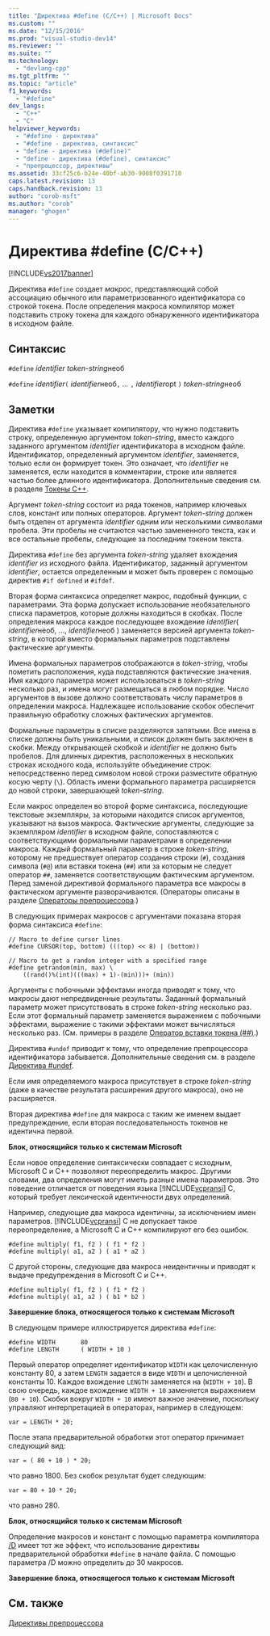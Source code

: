 ```yaml
---
title: "Директива #define (C/C++) | Microsoft Docs"
ms.custom: ""
ms.date: "12/15/2016"
ms.prod: "visual-studio-dev14"
ms.reviewer: ""
ms.suite: ""
ms.technology: 
  - "devlang-cpp"
ms.tgt_pltfrm: ""
ms.topic: "article"
f1_keywords: 
  - "#define"
dev_langs: 
  - "C++"
  - "C"
helpviewer_keywords: 
  - "#define - директива"
  - "#define - директива, синтаксис"
  - "define - директива (#define)"
  - "define - директива (#define), синтаксис"
  - "препроцессор, директивы"
ms.assetid: 33cf25c6-b24e-40bf-ab30-9008f0391710
caps.latest.revision: 13
caps.handback.revision: 13
author: "corob-msft"
ms.author: "corob"
manager: "ghogen"
---
```

# Директива #define (C/C++)
[!INCLUDE[vs2017banner](../assembler/inline/includes/vs2017banner.md)]

Директива `#define` создает *макрос*, представляющий собой ассоциацию обычного или параметризованного идентификатора со строкой токена.  После определения макроса компилятор может подставить строку токена для каждого обнаруженного идентификатора в исходном файле.  
  
## Синтаксис  
 `#define` *identifier* *token\-string*необ  
  
 `#define` *identifier*`(` *identifier*необ`,` *...* `,` *identifier*opt `)` *token\-string*необ  
  
## Заметки  
 Директива `#define` указывает компилятору, что нужно подставить строку, определенную аргументом *token\-string*, вместо каждого заданного аргументом *identifier* идентификатора в исходном файле.  Идентификатор, определенный аргументом *identifier*, заменяется, только если он формирует токен.  Это означает, что *identifier* не заменяется, если находится в комментарии, строке или является частью более длинного идентификатора.  Дополнительные сведения см. в разделе [Токены C\+\+](../cpp/tokens-cpp.md).  
  
 Аргумент *token\-string* состоит из ряда токенов, например ключевых слов, констант или полных операторов.  Аргумент *token\-string* должен быть отделен от аргумента *identifier* одним или несколькими символами пробела.  Эти пробелы не считаются частью замененного текста, как и все остальные пробелы, следующие за последним токеном текста.  
  
 Директива `#define` без аргумента *token\-string* удаляет вхождения *identifier* из исходного файла.  Идентификатор, заданный аргументом *identifier*, остается определенным и может быть проверен с помощью директив `#if defined` и `#ifdef`.  
  
 Вторая форма синтаксиса определяет макрос, подобный функции, с параметрами.  Эта форма допускает использование необязательного списка параметров, которые должны находиться в скобках.  После определения макроса каждое последующее вхождение *identifier*\( *identifier*необ, ..., *identifier*необ \) заменяется версией аргумента *token\-string*, в которой вместо формальных параметров подставлены фактические аргументы.  
  
 Имена формальных параметров отображаются в *token\-string*, чтобы пометить расположения, куда подставляются фактические значения.  Имя каждого параметра может использоваться в *token\-string* несколько раз, и имена могут размещаться в любом порядке.  Число аргументов в вызове должно соответствовать числу параметров в определении макроса.  Надлежащее использование скобок обеспечит правильную обработку сложных фактических аргументов.  
  
 Формальные параметры в списке разделяются запятыми.  Все имена в списке должны быть уникальными, и список должен быть заключен в скобки.  Между открывающей скобкой и *identifier* не должно быть пробелов.  Для длинных директив, расположенных в нескольких строках исходного кода, используйте объединение строк: непосредственно перед символом новой строки разместите обратную косую черту \(`\`\).  Область имени формального параметра расширяется до новой строки, завершающей *token\-string*.  
  
 Если макрос определен во второй форме синтаксиса, последующие текстовые экземпляры, за которыми находится список аргументов, указывают на вызов макроса.  Фактические аргументы, следующие за экземпляром *identifier* в исходном файле, сопоставляются с соответствующими формальными параметрами в определении макроса.  Каждый формальный параметр в строке *token\-string*, которому не предшествует оператор создания строки \(`#`\), создания символа \(`#@`\) или вставки токена \(`##`\) или за которым не следует оператор `##`, заменяется соответствующим фактическим аргументом.  Перед заменой директивой формального параметра все макросы в фактическом аргументе разворачиваются. \(Операторы описаны в разделе [Операторы препроцессора](../preprocessor/preprocessor-operators.md).\)  
  
 В следующих примерах макросов с аргументами показана вторая форма синтаксиса `#define`:  
  
```  
// Macro to define cursor lines   
#define CURSOR(top, bottom) (((top) << 8) | (bottom))  
  
// Macro to get a random integer with a specified range   
#define getrandom(min, max) \  
    ((rand()%(int)(((max) + 1)-(min)))+ (min))  
```  
  
 Аргументы с побочными эффектами иногда приводят к тому, что макросы дают непредвиденные результаты.  Заданный формальный параметр может присутствовать в строке *token\-string* несколько раз.  Если этот формальный параметр заменяется выражением с побочными эффектами, выражение с такими эффектами может вычисляться несколько раз. \(См. примеры в разделе [Оператор вставки токена \(\#\#\)](../preprocessor/token-pasting-operator-hash-hash.md).\)  
  
 Директива `#undef` приводит к тому, что определение препроцессора идентификатора забывается.  Дополнительные сведения см. в разделе [Директива \#undef](../preprocessor/hash-undef-directive-c-cpp.md).  
  
 Если имя определяемого макроса присутствует в строке *token\-string* \(даже в качестве результата расширения другого макроса\), оно не расширяется.  
  
 Вторая директива `#define` для макроса с таким же именем выдает предупреждение, если вторая последовательность токенов не идентична первой.  
  
 **Блок, относящийся только к системам Microsoft**  
  
 Если новое определение синтаксически совпадает с исходным, Microsoft C и C\+\+ позволяют переопределить макрос.  Другими словами, два определения могут иметь разные имена параметров.  Это поведение отличается от поведения языка [!INCLUDE[vcpransi](../preprocessor/includes/vcpransi_md.md)] C, который требует лексической идентичности двух определений.  
  
 Например, следующие два макроса идентичны, за исключением имен параметров.  [!INCLUDE[vcpransi](../preprocessor/includes/vcpransi_md.md)] C не допускает такое переопределение, а Microsoft C и C\+\+ компилируют его без ошибок.  
  
```  
#define multiply( f1, f2 ) ( f1 * f2 )  
#define multiply( a1, a2 ) ( a1 * a2 )  
```  
  
 С другой стороны, следующие два макроса неидентичны и приводят к выдаче предупреждения в Microsoft C и C\+\+.  
  
```  
#define multiply( f1, f2 ) ( f1 * f2 )  
#define multiply( a1, a2 ) ( b1 * b2 )  
```  
  
 **Завершение блока, относящегося только к системам Microsoft**  
  
 В следующем примере иллюстрируется директива `#define`:  
  
```  
#define WIDTH       80  
#define LENGTH      ( WIDTH + 10 )  
```  
  
 Первый оператор определяет идентификатор `WIDTH` как целочисленную константу 80, а затем `LENGTH` задается в виде `WIDTH` и целочисленной константы 10.  Каждое вхождение `LENGTH` заменяется на \(`WIDTH + 10`\).  В свою очередь, каждое вхождение `WIDTH + 10` заменяется выражением \(`80 + 10`\).  Скобки вокруг `WIDTH + 10` имеют важное значение, поскольку управляют интерпретацией в операторах, например в следующем:  
  
```  
var = LENGTH * 20;  
```  
  
 После этапа предварительной обработки этот оператор принимает следующий вид:  
  
```  
var = ( 80 + 10 ) * 20;  
```  
  
 что равно 1800.  Без скобок результат будет следующим:  
  
```  
var = 80 + 10 * 20;  
```  
  
 что равно 280.  
  
 **Блок, относящийся только к системам Microsoft**  
  
 Определение макросов и констант с помощью параметра компилятора [\/D](../build/reference/d-preprocessor-definitions.md) имеет тот же эффект, что использование директивы предварительной обработки `#define` в начале файла.  С помощью параметра \/D можно определить до 30 макросов.  
  
 **Завершение блока, относящегося только к системам Microsoft**  
  
## См. также  
 [Директивы препроцессора](../preprocessor/preprocessor-directives.md)
